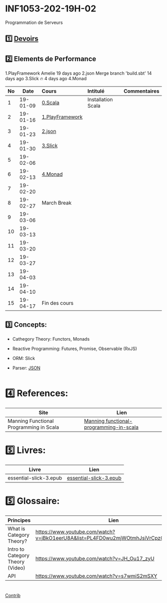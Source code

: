 # INF1053-202-19H-02

Programmation de Serveurs

## :one: [Devoirs](Devoirs)

## :two: Elements de Performance

1.PlayFramework	Amelie	19 days ago
2.json	Merge branch 'build.sbt'	14 days ago
3.Slick	🔥	4 days ago
4.Monad

|No| Date   | Cours                   | Intitulé                                |  Commentaires    |
|--|--------|:------------------------|:----------------------------------------|:-----------------|
| 1|19-01-09|[0.Scala](https://github.com/CollegeBoreal/Tutoriels/tree/master/1.Scala) | Installation Scala         |                  |
| 2|19-01-16| [1.PlayFramework](./1.PlayFramework) |                            |                  |
| 3|19-01-23| [2.json](./2.json)      |                                         |                  |
| 4|19-01-30| [3.Slick](./3.Slick)    |                                         |                  |
| 5|19-02-06|                         |                                         |                  |
| 6|19-02-13| [4.Monad](./4.Monad)    |                                         |                  |
| 7|19-02-20|                         |                                         |                  |
| 8|19-02-27| March Break             |                                         |                  |
| 9|19-03-06|                         |                                         |                  |
|10|19-03-13|                         |                                         |                  |
|11|19-03-20|                         |                                         |                  |
|12|19-03-27|                         |                                         |                  |
|13|19-04-03|                         |                                         |                  |
|14|19-04-10|                         |                                         |                  |
|15|19-04-17| Fin des cours           |                                         |                  |


## :three: Concepts:

- Cathegory Theory: Functors, Monads

- Reactive Programming: Futures, Promise, Observable (RxJS)

- ORM: Slick

- Parser: [JSON](https://github.com/jilen/play-circe) 

```
```

# :four: References:

|Site                                     | Lien                                            |
|-----------------------------------------|-------------------------------------------------|
|Manning Functional Programming in Scala   |[Manning functional-programming-in-scala](https://www.manning.com/books/functional-programming-in-scala)|


# :five: Livres:

| Livre                                   | Lien                                            |
|-----------------------------------------|-------------------------------------------------|
| essential-slick-3.epub                  | [essential-slick-3.epub](https://github.com/underscoreio/books/blob/master/essential-slick/essential-slick-3.epub)


# :five: Glossaire:

| Principes                       | Lien                                               |
|---------------------------------|----------------------------------------------------|
| What is Category Theory?        |https://www.youtube.com/watch?v=jBkO1eerU8A&list=PL4FD0wu2mjWOtmhJsiVrCpzOAk42uhdz8|
| Intro to Category Theory (Video)|https://www.youtube.com/watch?v=JH_Ou17_zyU         |
| API                             |https://www.youtube.com/watch?v=s7wmiS2mSXY         |

#
<a href="https://github.com/CollegeBoreal/INF1053-202-19H-02/graphs/contributors">Contrib</a>
